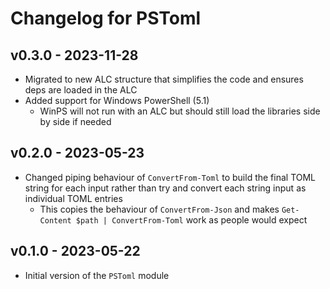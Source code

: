 # Changelog for PSToml

## v0.3.0 - 2023-11-28

+ Migrated to new ALC structure that simplifies the code and ensures deps are loaded in the ALC
+ Added support for Windows PowerShell (5.1)
  + WinPS will not run with an ALC but should still load the libraries side by side if needed

## v0.2.0 - 2023-05-23

+ Changed piping behaviour of `ConvertFrom-Toml` to build the final TOML string for each input rather than try and convert each string input as individual TOML entries
  + This copies the behaviour of `ConvertFrom-Json` and makes `Get-Content $path | ConvertFrom-Toml` work as people would expect

## v0.1.0 - 2023-05-22

+ Initial version of the `PSToml` module
